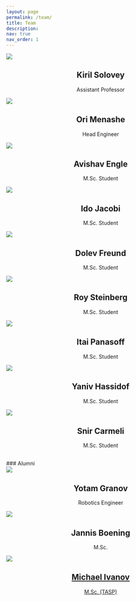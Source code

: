 ```yaml
---
layout: page
permalink: /team/
title: Team
description:
nav: true
nav_order: 1
---
```

<style>
  .grid-item img {
    max-width: 100%;  /* scale down if too wide */
    height: auto;  /* maintain aspect ratio */
    display: block;  /* remove extra space around the image */
  }
</style>

<div class="people">
  <div class="grid">
    <div class="grid-sizer"></div>
      <div class="grid-item">
          <div class="card hoverable">
		  	<a href="http://kirilsol.github.io/" target="_blank">
            <img src="../assets/img/people/kiril_solovey.jpg">
			</a>
            <div class="card-body">
            <center>
              <h2 class="card-title text">Kiril Solovey</h2>
              <p class="card-text">Assistant Professor</p>
            </center>
            </div>
          </div>
    </div>

  <div class="grid-item">
        <div class="card hoverable">
        <a href="https://github.com/orimana2020?tab=repositories" target="_blank">
          <img src="../assets/img/people/ori_menashe.png">
        </a>
          <div class="card-body">
          <center>
            <h2 class="card-title text">Ori Menashe</h2>
            <p class="card-text">Head Engineer</p>
          </center>
          </div>
        </div>
  </div>	

  <div class="grid-item">
        <div class="card hoverable">
        	<a href="https://www.linkedin.com/in/avishav-engle-4a8316112/" target="_blank">
          <img src="../assets/img/people/avishav_engle.jpg">
          </a>
          <div class="card-body">
          <center>
            <h2 class="card-title text">Avishav Engle</h2>
            <p class="card-text">M.Sc. Student</p>
          </center>
          </div>
        </div>
  </div>

  <div class="grid-item">
        <div class="card hoverable">
          <img src="../assets/img/people/ido_jacobi.png">
          <div class="card-body">
          <center>
            <h2 class="card-title text">Ido Jacobi</h2>
            <p class="card-text">M.Sc. Student</p>
          </center>
          </div>
        </div>
  </div>

  <div class="grid-item">
        <div class="card hoverable">
        	<a href="https://www.linkedin.com/in/dolev-freund-658447250/" target="_blank">
          <img src="../assets/img/people/dolev_freund.png">
          </a>
          <div class="card-body">
          <center>
            <h2 class="card-title text">Dolev Freund</h2>
            <p class="card-text">M.Sc. Student</p>
          </center>
          </div>
        </div>
  </div>

  <div class="grid-item">
        <div class="card hoverable">
          <img src="../assets/img/people/roy_steinberg.png">
          <div class="card-body">
          <center>
            <h2 class="card-title text">Roy Steinberg</h2>
            <p class="card-text">M.Sc. Student</p>
          </center>
          </div>
        </div>
  </div>

  <div class="grid-item">
        <div class="card hoverable">
          <img src="../assets/img/people/itai_panasoff.jpg">
          <div class="card-body">
          <center>
            <h2 class="card-title text">Itai Panasoff</h2>
            <p class="card-text">M.Sc. Student</p>
          </center>
          </div>
        </div>
  </div>



<div class="grid-item">
        <div class="card hoverable">
        <a href="https://il.linkedin.com/in/yaniv-hassidof-7885191b8" target="_blank">
          <img src="../assets/img/people/yaniv_hassidof.png">
          </a>
          <div class="card-body">
          <center>
            <h2 class="card-title text">Yaniv Hassidof</h2>
            <p class="card-text">M.Sc. Student</p>
          </center>
          </div>
        </div>
  </div>

<div class="grid-item">
        <div class="card hoverable">
        <a href="https://www.linkedin.com/in/snir-carmeli-39a41a20a/" target="_blank">
          <img src="../assets/img/people/snir_carmeli.png">
        </a>
          <div class="card-body">
          <center>
            <h2 class="card-title text">Snir Carmeli</h2>
            <p class="card-text">M.Sc. Student</p>
          </center>
          </div>
        </div>
  </div>


  
</div>
</div>

<br />
### Alumni

<div class="people">
  <div class="grid">
    <div class="grid-sizer"></div>
    <div class="grid-item">
        <div class="card hoverable">
        <a href="https://www.linkedin.com/in/yotamgranov" target="_blank">
          <img src="../assets/img/people/yotam_granov.png">
          </a>
          <div class="card-body">
          <center>
            <h2 class="card-title text">Yotam Granov</h2>
            <p class="card-text">Robotics Engineer</p>
          </center>
          </div>
        </div>
  </div>
    <div class="grid-item">
        <div class="card hoverable">
        <a href="https://www.linkedin.com/in/jboening/" target="_blank">
          <img src="../assets/img/people/jannis_boening.jpg">
          </a>
          <div class="card-body">
          <center>
            <h2 class="card-title text">Jannis Boening</h2>
            <p class="card-text">M.Sc. </p>
          </center>
          </div>
        </div>
    </div>
      <div class="grid-item">
        <a href="https://www.linkedin.com/in/michael-ivanov-987312131/" target="_blank">
          <div class="card hoverable">
            <img src="../assets/img/people/michael_ivanov.jpg">
            <div class="card-body">
            <center>
              <h2 class="card-title text">Michael Ivanov</h2>
              <p class="card-text">M.Sc. (TASP)</p>
            </center>
            </div>
          </div>
        </a>
    </div>
</div>
</div>
